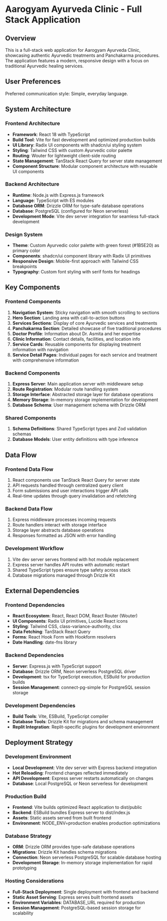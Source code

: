 # Aarogyam Ayurveda Clinic - Full Stack Application

## Overview

This is a full-stack web application for Aarogyam Ayurveda Clinic, showcasing authentic Ayurvedic treatments and Panchakarma procedures. The application features a modern, responsive design with a focus on traditional Ayurvedic healing services.

## User Preferences

Preferred communication style: Simple, everyday language.

## System Architecture

### Frontend Architecture
- **Framework**: React 18 with TypeScript
- **Build Tool**: Vite for fast development and optimized production builds
- **UI Library**: Radix UI components with shadcn/ui styling system
- **Styling**: Tailwind CSS with custom Ayurvedic color palette
- **Routing**: Wouter for lightweight client-side routing
- **State Management**: TanStack React Query for server state management
- **Component Structure**: Modular component architecture with reusable UI components

### Backend Architecture
- **Runtime**: Node.js with Express.js framework
- **Language**: TypeScript with ES modules
- **Database ORM**: Drizzle ORM for type-safe database operations
- **Database**: PostgreSQL (configured for Neon serverless)
- **Development Mode**: Vite dev server integration for seamless full-stack development

### Design System
- **Theme**: Custom Ayurvedic color palette with green forest (#1B5E20) as primary color
- **Components**: shadcn/ui component library with Radix UI primitives
- **Responsive Design**: Mobile-first approach with Tailwind CSS breakpoints
- **Typography**: Custom font styling with serif fonts for headings

## Key Components

### Frontend Components
1. **Navigation System**: Sticky navigation with smooth scrolling to sections
2. **Hero Section**: Landing area with call-to-action buttons
3. **Services Sections**: Display of core Ayurvedic services and treatments
4. **Panchakarma Section**: Detailed showcase of five traditional procedures
5. **Doctor Profile**: Information about Dr. Asmita and her expertise
6. **Clinic Information**: Contact details, facilities, and location info
7. **Service Cards**: Reusable components for displaying treatment information with navigation
8. **Service Detail Pages**: Individual pages for each service and treatment with comprehensive information

### Backend Components
1. **Express Server**: Main application server with middleware setup
2. **Route Registration**: Modular route handling system
3. **Storage Interface**: Abstracted storage layer for database operations
4. **Memory Storage**: In-memory storage implementation for development
5. **Database Schema**: User management schema with Drizzle ORM

### Shared Components
1. **Schema Definitions**: Shared TypeScript types and Zod validation schemas
2. **Database Models**: User entity definitions with type inference

## Data Flow

### Frontend Data Flow
1. React components use TanStack React Query for server state
2. API requests handled through centralized query client
3. Form submissions and user interactions trigger API calls
4. Real-time updates through query invalidation and refetching

### Backend Data Flow
1. Express middleware processes incoming requests
2. Route handlers interact with storage interface
3. Storage layer abstracts database operations
4. Responses formatted as JSON with error handling

### Development Workflow
1. Vite dev server serves frontend with hot module replacement
2. Express server handles API routes with automatic restart
3. Shared TypeScript types ensure type safety across stack
4. Database migrations managed through Drizzle Kit

## External Dependencies

### Frontend Dependencies
- **React Ecosystem**: React, React DOM, React Router (Wouter)
- **UI Components**: Radix UI primitives, Lucide React icons
- **Styling**: Tailwind CSS, class-variance-authority, clsx
- **Data Fetching**: TanStack React Query
- **Forms**: React Hook Form with Hookform resolvers
- **Date Handling**: date-fns library

### Backend Dependencies
- **Server**: Express.js with TypeScript support
- **Database**: Drizzle ORM, Neon serverless PostgreSQL driver
- **Development**: tsx for TypeScript execution, ESBuild for production builds
- **Session Management**: connect-pg-simple for PostgreSQL session storage

### Development Dependencies
- **Build Tools**: Vite, ESBuild, TypeScript compiler
- **Database Tools**: Drizzle Kit for migrations and schema management
- **Replit Integration**: Replit-specific plugins for development environment

## Deployment Strategy

### Development Environment
- **Local Development**: Vite dev server with Express backend integration
- **Hot Reloading**: Frontend changes reflected immediately
- **API Development**: Express server restarts automatically on changes
- **Database**: Local PostgreSQL or Neon serverless for development

### Production Build
- **Frontend**: Vite builds optimized React application to dist/public
- **Backend**: ESBuild bundles Express server to dist/index.js
- **Assets**: Static assets served from built frontend
- **Environment**: NODE_ENV=production enables production optimizations

### Database Strategy
- **ORM**: Drizzle ORM provides type-safe database operations
- **Migrations**: Drizzle Kit handles schema migrations
- **Connection**: Neon serverless PostgreSQL for scalable database hosting
- **Development Storage**: In-memory storage implementation for rapid prototyping

### Hosting Considerations
- **Full-Stack Deployment**: Single deployment with frontend and backend
- **Static Asset Serving**: Express serves built frontend assets
- **Environment Variables**: DATABASE_URL required for production
- **Session Management**: PostgreSQL-based session storage for scalability